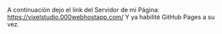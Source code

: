 A continuación dejo el link del Servidor de mi Página: https://vixelstudio.000webhostapp.com/
Y ya habilité GitHub Pages a su vez.
